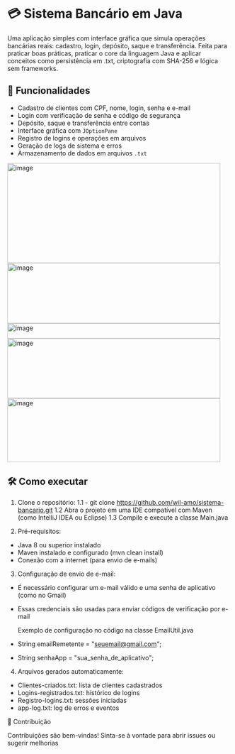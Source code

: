 # 💳 Sistema Bancário em Java

Uma aplicação simples com interface gráfica que simula operações bancárias reais: cadastro, login, depósito, saque e transferência.
Feita para praticar boas práticas, praticar o core da linguagem Java e aplicar conceitos como persistência em .txt, criptografia com SHA-256 e lógica sem frameworks.

## 🚀 Funcionalidades

- Cadastro de clientes com CPF, nome, login, senha e e-mail
- Login com verificação de senha e código de segurança
- Depósito, saque e transferência entre contas
- Interface gráfica com `JOptionPane`
- Registro de logins e operações em arquivos
- Geração de logs de sistema e erros
- Armazenamento de dados em arquivos `.txt`

<img width="481" height="225" alt="image" src="https://github.com/user-attachments/assets/5befbb5d-33ba-44a6-b995-10ab205ecae7" />
<img width="481" height="136" alt="image" src="https://github.com/user-attachments/assets/d6b9fbfc-d327-4d09-9bb9-6814da0372bd" />
<img width="481" height="34" alt="image" src="https://github.com/user-attachments/assets/ada7e924-bb24-472c-86a5-269bd7b4ae0b" />
<img width="481" height="135" alt="image" src="https://github.com/user-attachments/assets/a5ef4292-306c-49e7-a6ed-460958163a7e" />
<img width="481" height="144" alt="image" src="https://github.com/user-attachments/assets/85b83fb8-39f8-4349-b191-24461e9fc4e9" />



## 🛠️ Como executar

1. Clone o repositório:
   1.1 - git clone https://github.com/wil-amo/sistema-bancario.git
   1.2 Abra o projeto em uma IDE compatível com Maven (como IntelliJ IDEA ou Eclipse)
   1.3 Compile e execute a classe Main.java


2. Pré-requisitos:
- Java 8 ou superior instalado
- Maven instalado e configurado (mvn clean install)
- Conexão com a internet (para envio de e-mails)


  
3. Configuração de envio de e-mail:
- É necessário configurar um e-mail válido e uma senha de aplicativo (como no Gmail)
- Essas credenciais são usadas para enviar códigos de verificação por e-mail

  Exemplo de configuração no código na classe EmailUtil.java
- String emailRemetente = "seuemail@gmail.com";
- String senhaApp = "sua_senha_de_aplicativo";



4. Arquivos gerados automaticamente:
- Clientes-criados.txt: lista de clientes cadastrados
- Logins-registrados.txt: histórico de logins
- Registro-logins.txt: sessões iniciadas
- app-log.txt: log de erros e eventos



🤝 Contribuição

Contribuições são bem-vindas!
Sinta-se à vontade para abrir issues ou sugerir melhorias 

